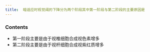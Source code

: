 ```yaml
---
title:  暗适应时视觉阈的下降分为两个阶段其中第一阶段与第二阶段的主要原因是
--- 
```


### Contents
- 第一阶段主要是由于视椎细胞合成视色素增多
- 第二阶段主要是由于视杆细胞合成视紫红质增多
